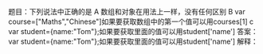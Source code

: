 题目：下列说法中正确的是
A 数组和对象在用法上一样，没有任何区别
B var course=["Maths","Chinese"]如果要获取数组中的第一个值可以用courses[1]
c var student={name:"Tom"};如果要获取里面的值可以用student['name']
答案：var student={name:"Tom"};如果要获取里面的值可以用student['name']
解释：
